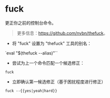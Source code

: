 # fuck

更正你之前的控制台命令。
>更多信息：<https://github.com/nvbn/thefuck>。

- 将 "fuck" 设置为 "thefuck" 工具的别名：

`eval "$(thefuck --alias)"``

- 尝试为上一个命令匹配一个候选修正：

`fuck`

- 立即确认第一候选修正（基于困扰程度进行修正）

`fuck --{{yes|yeah|hard}}`

